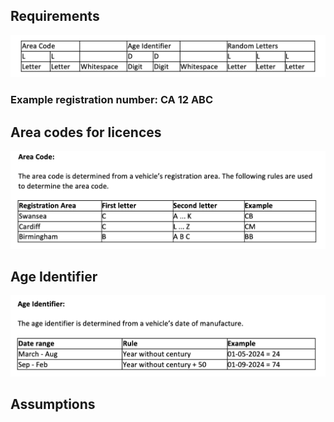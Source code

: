 ## Requirements

![alt text](image.png)

### Example registration number: CA 12 ABC 

## Area codes for licences

![alt text](image-2.png)

## Age Identifier

![alt text](image-3.png)

## Assumptions
